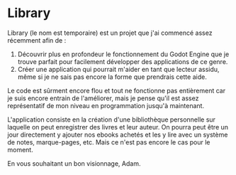 # Library

Library (le nom est temporaire) est un projet que j'ai commencé assez récemment afin de :
  1) Découvrir plus en profondeur le fonctionnement du Godot Engine que je trouve parfait pour facilement développer des applications de ce genre.
  2) Créer une application qui pourrait m'aider en tant que lecteur assidu, même si je ne sais pas encore la forme que prendrais cette aide.

Le code est sûrment encore flou et tout ne fonctionne pas entièrement car je suis encore entrain de l'améliorer, mais je pense qu'il est assez représentatif de mon niveau en programmation jusqu'à maintenant.

L'application consiste en la création d'une bibliothèque personnelle sur laquelle on peut enregistrer des livres et leur auteur.
On pourra peut être un jour directement y ajouter nos ebooks achetés et les y lire avec un système de notes, marque-pages, etc. Mais ce n'est pas encore le cas pour le moment.

En vous souhaitant un bon visionnage,
Adam.
